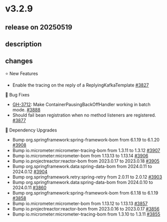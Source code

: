 # v3.2.9

## release on 20250519

## description

## changes

⭐ New Features

* Enable the tracing on the reply of a ReplyingKafkaTemplate <a href="https://github.com/spring-projects/spring-kafka/issues/3827" data-hovercard-type="issue" data-hovercard-url="/spring-projects/spring-kafka/issues/3827/hovercard">#3827</a>

🐞 Bug Fixes

* <a class="issue-link js-issue-link" data-error-text="Failed to load title" data-id="2796111502" data-permission-text="Title is private" data-url="https://github.com/spring-projects/spring-kafka/issues/3712" data-hovercard-type="issue" data-hovercard-url="/spring-projects/spring-kafka/issues/3712/hovercard" href="https://github.com/spring-projects/spring-kafka/issues/3712">GH-3712</a>: Make ContainerPausingBackOffHandler working in batch mode. <a href="https://github.com/spring-projects/spring-kafka/issues/3888" data-hovercard-type="issue" data-hovercard-url="/spring-projects/spring-kafka/issues/3888/hovercard">#3888</a>
* Should fail bean registration when no method listeners are registered. <a href="https://github.com/spring-projects/spring-kafka/issues/3877" data-hovercard-type="issue" data-hovercard-url="/spring-projects/spring-kafka/issues/3877/hovercard">#3877</a>

🔨 Dependency Upgrades

* Bump org.springframework:spring-framework-bom from 6.1.19 to 6.1.20 <a href="https://github.com/spring-projects/spring-kafka/pull/3908" data-hovercard-type="pull_request" data-hovercard-url="/spring-projects/spring-kafka/pull/3908/hovercard">#3908</a>
* Bump io.micrometer:micrometer-tracing-bom from 1.3.11 to 1.3.12 <a href="https://github.com/spring-projects/spring-kafka/pull/3907" data-hovercard-type="pull_request" data-hovercard-url="/spring-projects/spring-kafka/pull/3907/hovercard">#3907</a>
* Bump io.micrometer:micrometer-bom from 1.13.13 to 1.13.14 <a href="https://github.com/spring-projects/spring-kafka/pull/3906" data-hovercard-type="pull_request" data-hovercard-url="/spring-projects/spring-kafka/pull/3906/hovercard">#3906</a>
* Bump io.projectreactor:reactor-bom from 2023.0.17 to 2023.0.18 <a href="https://github.com/spring-projects/spring-kafka/pull/3905" data-hovercard-type="pull_request" data-hovercard-url="/spring-projects/spring-kafka/pull/3905/hovercard">#3905</a>
* Bump org.springframework.data:spring-data-bom from 2024.0.11 to 2024.0.12 <a href="https://github.com/spring-projects/spring-kafka/pull/3904" data-hovercard-type="pull_request" data-hovercard-url="/spring-projects/spring-kafka/pull/3904/hovercard">#3904</a>
* Bump org.springframework.retry:spring-retry from 2.0.11 to 2.0.12 <a href="https://github.com/spring-projects/spring-kafka/pull/3903" data-hovercard-type="pull_request" data-hovercard-url="/spring-projects/spring-kafka/pull/3903/hovercard">#3903</a>
* Bump org.springframework.data:spring-data-bom from 2024.0.10 to 2024.0.11 <a href="https://github.com/spring-projects/spring-kafka/pull/3860" data-hovercard-type="pull_request" data-hovercard-url="/spring-projects/spring-kafka/pull/3860/hovercard">#3860</a>
* Bump org.springframework:spring-framework-bom from 6.1.18 to 6.1.19 <a href="https://github.com/spring-projects/spring-kafka/pull/3858" data-hovercard-type="pull_request" data-hovercard-url="/spring-projects/spring-kafka/pull/3858/hovercard">#3858</a>
* Bump io.micrometer:micrometer-bom from 1.13.12 to 1.13.13 <a href="https://github.com/spring-projects/spring-kafka/pull/3857" data-hovercard-type="pull_request" data-hovercard-url="/spring-projects/spring-kafka/pull/3857/hovercard">#3857</a>
* Bump io.projectreactor:reactor-bom from 2023.0.16 to 2023.0.17 <a href="https://github.com/spring-projects/spring-kafka/pull/3856" data-hovercard-type="pull_request" data-hovercard-url="/spring-projects/spring-kafka/pull/3856/hovercard">#3856</a>
* Bump io.micrometer:micrometer-tracing-bom from 1.3.10 to 1.3.11 <a href="https://github.com/spring-projects/spring-kafka/pull/3855" data-hovercard-type="pull_request" data-hovercard-url="/spring-projects/spring-kafka/pull/3855/hovercard">#3855</a>

